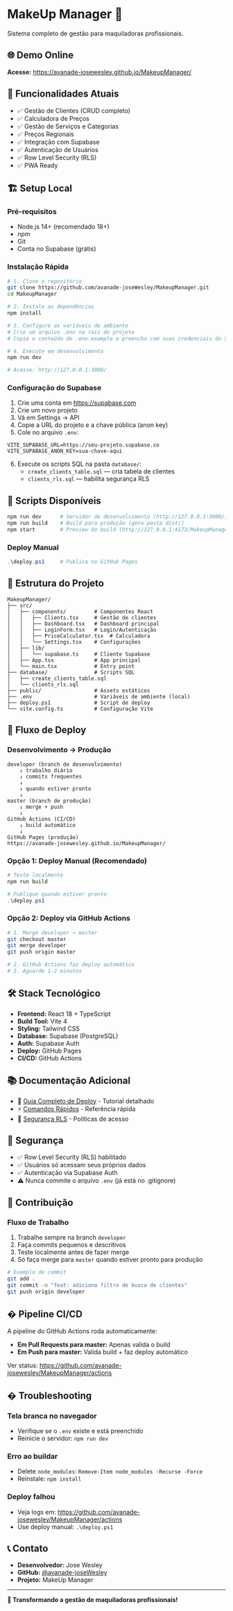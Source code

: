# MakeUp Manager 💄

Sistema completo de gestão para maquiladoras profissionais.

## 🌐 Demo Online

**Acesse:** https://avanade-josewesley.github.io/MakeupManager/

## 🚀 Funcionalidades Atuais

- ✅ Gestão de Clientes (CRUD completo)
- ✅ Calculadora de Preços
- ✅ Gestão de Serviços e Categorias
- ✅ Preços Regionais
- ✅ Integração com Supabase
- ✅ Autenticação de Usuários
- ✅ Row Level Security (RLS)
- ✅ PWA Ready

## 🏗️ Setup Local

### Pré-requisitos
- Node.js 14+ (recomendado 18+)
- npm
- Git
- Conta no Supabase (grátis)

### Instalação Rápida

```bash
# 1. Clone o repositório
git clone https://github.com/avanade-joseWesley/MakeupManager.git
cd MakeupManager

# 2. Instale as dependências
npm install

# 3. Configure as variáveis de ambiente
# Crie um arquivo .env na raiz do projeto
# Copie o conteúdo de .env.example e preencha com suas credenciais do Supabase

# 4. Execute em desenvolvimento
npm run dev

# Acesse: http://127.0.0.1:3000/
```

### Configuração do Supabase

1. Crie uma conta em https://supabase.com
2. Crie um novo projeto
3. Vá em Settings → API
4. Copie a URL do projeto e a chave pública (anon key)
5. Cole no arquivo `.env`:

```env
VITE_SUPABASE_URL=https://seu-projeto.supabase.co
VITE_SUPABASE_ANON_KEY=sua-chave-aqui
```

6. Execute os scripts SQL na pasta `database/`:
   - `create_clients_table.sql` — cria tabela de clientes
   - `clients_rls.sql` — habilita segurança RLS

## 📝 Scripts Disponíveis

```bash
npm run dev      # Servidor de desenvolvimento (http://127.0.0.1:3000/)
npm run build    # Build para produção (gera pasta dist/)
npm start        # Preview do build (http://127.0.0.1:4173/MakeupManager/)
```

### Deploy Manual

```powershell
.\deploy.ps1     # Publica no GitHub Pages
```

## 📁 Estrutura do Projeto

```
MakeupManager/
├── src/
│   ├── components/         # Componentes React
│   │   ├── Clients.tsx     # Gestão de clientes
│   │   ├── Dashboard.tsx   # Dashboard principal
│   │   ├── LoginForm.tsx   # Login/Autenticação
│   │   ├── PriceCalculator.tsx  # Calculadora
│   │   └── Settings.tsx    # Configurações
│   ├── lib/
│   │   └── supabase.ts     # Cliente Supabase
│   ├── App.tsx             # App principal
│   └── main.tsx            # Entry point
├── database/               # Scripts SQL
│   ├── create_clients_table.sql
│   └── clients_rls.sql
├── public/                 # Assets estáticos
├── .env                    # Variáveis de ambiente (local)
├── deploy.ps1              # Script de deploy
└── vite.config.ts          # Configuração Vite
```

## 🔄 Fluxo de Deploy

### Desenvolvimento → Produção

```
developer (branch de desenvolvimento)
    ↓ trabalho diário
    ↓ commits frequentes
    ↓
    ↓ quando estiver pronto
    ↓
master (branch de produção)
    ↓ merge + push
    ↓
GitHub Actions (CI/CD)
    ↓ build automático
    ↓
GitHub Pages (produção)
https://avanade-josewesley.github.io/MakeupManager/
```

### Opção 1: Deploy Manual (Recomendado)
```powershell
# Teste localmente
npm run build

# Publique quando estiver pronto
.\deploy.ps1
```

### Opção 2: Deploy via GitHub Actions
```bash
# 1. Merge developer → master
git checkout master
git merge developer
git push origin master

# 2. GitHub Actions faz deploy automático
# 3. Aguarde 1-2 minutos
```

## 🛠️ Stack Tecnológico

- **Frontend:** React 18 + TypeScript
- **Build Tool:** Vite 4
- **Styling:** Tailwind CSS
- **Database:** Supabase (PostgreSQL)
- **Auth:** Supabase Auth
- **Deploy:** GitHub Pages
- **CI/CD:** GitHub Actions

## 📚 Documentação Adicional

- 📖 [Guia Completo de Deploy](DEPLOY_GUIDE.md) - Tutorial detalhado
- ⚡ [Comandos Rápidos](COMANDOS.md) - Referência rápida
- 🔐 [Segurança RLS](database/clients_rls.sql) - Políticas de acesso

## 🔐 Segurança

- ✅ Row Level Security (RLS) habilitado
- ✅ Usuários só acessam seus próprios dados
- ✅ Autenticação via Supabase Auth
- ⚠️ Nunca commite o arquivo `.env` (já está no .gitignore)

## 🤝 Contribuição

### Fluxo de Trabalho

1. Trabalhe sempre na branch `developer`
2. Faça commits pequenos e descritivos
3. Teste localmente antes de fazer merge
4. Só faça merge para `master` quando estiver pronto para produção

```bash
# Exemplo de commit
git add .
git commit -m "feat: adiciona filtro de busca de clientes"
git push origin developer
```

## � Pipeline CI/CD

A pipeline do GitHub Actions roda automaticamente:

- **Em Pull Requests para master:** Apenas valida o build
- **Em Push para master:** Valida build + faz deploy automático

Ver status: https://github.com/avanade-josewesley/MakeupManager/actions

## � Troubleshooting

### Tela branca no navegador
- Verifique se o `.env` existe e está preenchido
- Reinicie o servidor: `npm run dev`

### Erro ao buildar
- Delete `node_modules`: `Remove-Item node_modules -Recurse -Force`
- Reinstale: `npm install`

### Deploy falhou
- Veja logs em: https://github.com/avanade-josewesley/MakeupManager/actions
- Use deploy manual: `.\deploy.ps1`

## 📞 Contato

- **Desenvolvedor:** Jose Wesley
- **GitHub:** [@avanade-joseWesley](https://github.com/avanade-joseWesley)
- **Projeto:** MakeUp Manager

---

**💄 Transformando a gestão de maquiladoras profissionais!**
